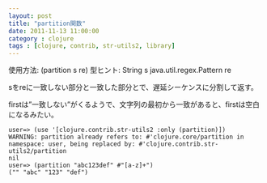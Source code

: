 ```yaml
---
layout: post
title: "partition関数"
date: 2011-11-13 11:00:00
category : clojure
tags : [clojure, contrib, str-utils2, library]
---
```

使用方法: (partition s re)
型ヒント: String s
java.util.regex.Pattern re

sをreに一致しない部分と一致した部分とで、遅延シーケンスに分割して返す。

<!--more-->

firstは”一致しない”がくるようで、文字列の最初から一致があると、firstは空白になるみたい。

	user=> (use '[clojure.contrib.str-utils2 :only (partition)])
	WARNING: partition already refers to: #'clojure.core/partition in namespace: user, being replaced by: #'clojure.contrib.str-utils2/partition
	nil
	user=> (partition "abc123def" #"[a-z]+")
	("" "abc" "123" "def")
